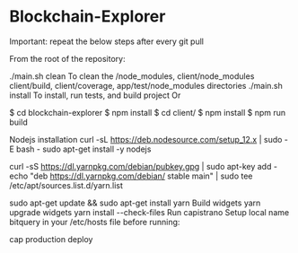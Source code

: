 # Blockchain-Explorer
Important: repeat the below steps after every git pull

From the root of the repository:

./main.sh clean
To clean the /node_modules, client/node_modules client/build, client/coverage, app/test/node_modules directories
./main.sh install
To install, run tests, and build project
Or

  $ cd blockchain-explorer
  $ npm install
  $ cd client/
  $ npm install
  $ npm run build


Nodejs installation
curl -sL https://deb.nodesource.com/setup_12.x | sudo -E bash -
sudo apt-get install -y nodejs

curl -sS https://dl.yarnpkg.com/debian/pubkey.gpg | sudo apt-key add -
echo "deb https://dl.yarnpkg.com/debian/ stable main" | sudo tee /etc/apt/sources.list.d/yarn.list

sudo apt-get update && sudo apt-get install yarn
Build widgets
yarn upgrade widgets
yarn install --check-files
Run capistrano
Setup local name bitquery in your /etc/hosts file before running:

cap production deploy
